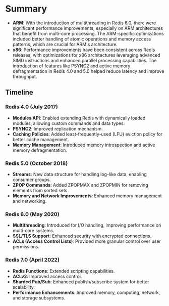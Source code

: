 # Summary
- **ARM**: With the introduction of multithreading in Redis 6.0, there were significant performance improvements, especially on ARM architectures that benefit from multi-core processing. The ARM-specific optimizations included better handling of atomic operations and memory access patterns, which are crucial for ARM's architecture.
- **x86**: Performance improvements have been consistent across Redis releases, with optimizations for x86 architectures leveraging advanced SIMD instructions and enhanced parallel processing capabilities. The introduction of features like PSYNC2 and active memory defragmentation in Redis 4.0 and 5.0 helped reduce latency and improve throughput.

## Timeline

### Redis 4.0 (July 2017)
- **Modules API**: Enabled extending Redis with dynamically loaded modules, allowing custom commands and data types.
- **PSYNC2**: Improved replication mechanism.
- **Caching Policies**: Added least-frequently-used (LFU) eviction policy for better cache management.
- **Memory Management**: Introduced memory introspection and active memory defragmentation.

### Redis 5.0 (October 2018)
- **Streams**: New data structure for handling log-like data, enabling consumer groups.
- **ZPOP Commands**: Added ZPOPMAX and ZPOPMIN for removing elements from sorted sets.
- **Memory and Network Improvements**: Enhanced memory management and networking.

### Redis 6.0 (May 2020)
- **Multithreading**: Introduced for I/O handling, improving performance on multi-core systems.
- **SSL/TLS Support**: Enhanced security with encrypted connections.
- **ACLs (Access Control Lists)**: Provided more granular control over user permissions.

### Redis 7.0 (April 2022)
- **Redis Functions**: Extended scripting capabilities.
- **ACLv2**: Improved access control.
- **Sharded Pub/Sub**: Enhanced publish/subscribe system for better scalability.
- **Performance Enhancements**: Improved memory, computing, network, and storage subsystems.
